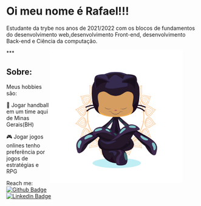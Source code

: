 <h1>Oi meu nome é Rafael!!!</h1>

<p>Estudante da trybe nos anos de 2021/2022 com os blocos de fundamentos do desenvolvimento web,desenvolvimento Front-end, desenvolvimento Back-end e Ciência da computação.</p>
<figure>
<img align="right" src="yogitocat.png" width=350px />
</figure>
***
<h2>Sobre:</h2>
<p>Meus hobbies são:</br></p>
</p>🤾 Jogar handball em um time aqui de Minas Gerais(BH)</p>
<p>🎮 Jogar jogos onlines tenho preferência por jogos de estratégias e RPG</p>

Reach me: <br/>
[![Github Badge](https://img.shields.io/badge/-Github-000?style=flat-square&logo=Github&logoColor=white&link=https://github.com)](https://github.com/Oieusouopi) <br/>
[![Linkedin Badge](https://img.shields.io/badge/-LinkedIn-blue?style=flat-square&logo=Linkedin&logoColor=white&link=https://www.linkedin.com/in/)](https://www.linkedin.com/in/rafael-santos-a84a35200/)
